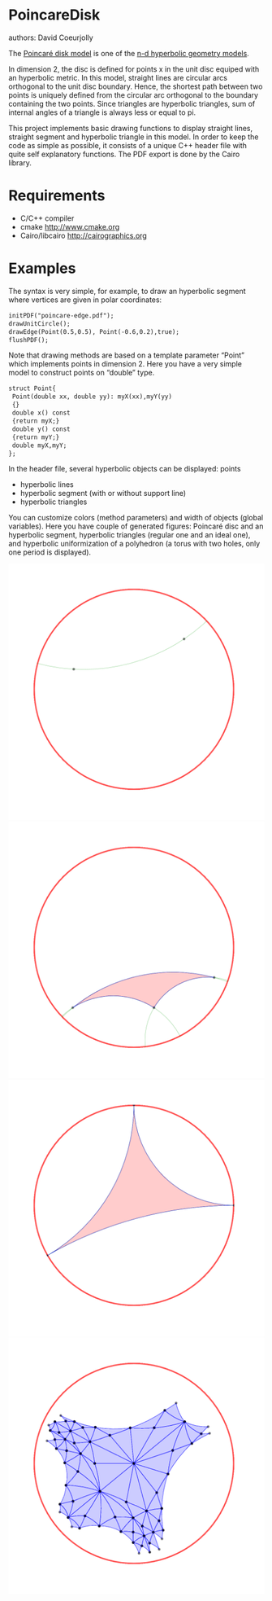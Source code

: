 PoincareDisk
============
authors: David Coeurjolly


The [Poincaré disk model](http://en.wikipedia.org/wiki/Poincaré_disk_model) is one of the [n-d hyperbolic geometry models](http://en.wikipedia.org/wiki/Hyperbolic_geometry).

In dimension 2, the disc is defined for points x in the unit disc
equiped with an hyperbolic metric. In this model, straight lines are
circular arcs orthogonal to the unit disc boundary. Hence, the
shortest path between two points is uniquely defined from the circular
arc orthogonal to the boundary containing the two points. Since
triangles are hyperbolic triangles, sum of internal angles of a
triangle is always less or equal to pi.

This project implements basic drawing functions to display
straight lines, straight segment and hyperbolic triangle in this
model. In order to keep the code as simple as possible, it consists of
a unique C++ header file with quite self explanatory functions. The
PDF export is done by the Cairo library.

Requirements
============

* C/C++ compiler
* cmake http://www.cmake.org
* Cairo/libcairo http://cairographics.org


Examples
========

The syntax is very simple, for example, to draw an hyperbolic segment where vertices are given in polar coordinates:

    initPDF("poincare-edge.pdf");
    drawUnitCircle();
    drawEdge(Point(0.5,0.5), Point(-0.6,0.2),true);
    flushPDF();


Note that drawing methods are based on a template parameter “Point”
which implements points in dimension 2. Here you have a very simple
model to construct points on “double” type.

    struct Point{
     Point(double xx, double yy): myX(xx),myY(yy)
     {}
     double x() const
     {return myX;}
     double y() const
     {return myY;}
     double myX,myY;
    };

In the header file, several hyperbolic objects can be displayed:
points
* hyperbolic lines
* hyperbolic segment (with or without support line)
* hyperbolic triangles


You can customize colors (method parameters) and width of objects (global variables). Here you have couple of generated figures: Poincaré disc and an hyperbolic segment, hyperbolic triangles (regular one and an ideal one), and hyperbolic uniformization of a polyhedron (a torus with two holes, only one period is displayed).

![](poincare-edgeline.png)
![](poincare-triangle.png)
![](poincare-triangle4.png)
![](2torus.png)
